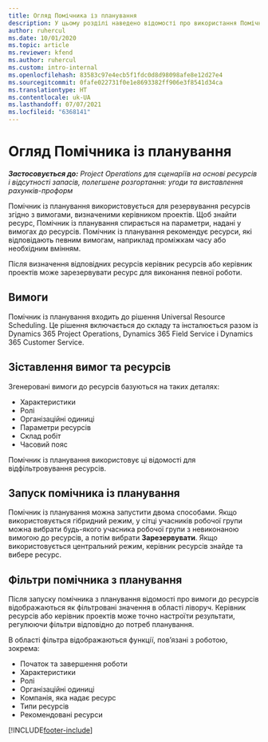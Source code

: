 ```yaml
---
title: Огляд Помічника із планування
description: У цьому розділі наведено відомості про використання Помічника з планування для резервування ресурсів.
author: ruhercul
ms.date: 10/01/2020
ms.topic: article
ms.reviewer: kfend
ms.author: ruhercul
ms.custom: intro-internal
ms.openlocfilehash: 83583c97e4ecb5f1fdc0d8d98098afe8e12d27e4
ms.sourcegitcommit: 0fafe022731f0e1e8693382ff906e3f8541d34ca
ms.translationtype: HT
ms.contentlocale: uk-UA
ms.lasthandoff: 07/07/2021
ms.locfileid: "6368141"
---
```

# <a name="schedule-assistant-overview"></a>Огляд Помічника із планування

_**Застосовується до:** Project Operations для сценаріїв на основі ресурсів і відсутності запасів, полегшене розгортання: угоди та виставлення рахунків-проформ_

Помічник із планування використовується для резервування ресурсів згідно з вимогами, визначеними керівником проектів. Щоб знайти ресурс, Помічник із планування спирається на параметри, надані у вимогах до ресурсів. Помічник із планування рекомендує ресурси, які відповідають певним вимогам, наприклад проміжкам часу або необхідним вмінням.

Після визначення відповідних ресурсів керівник ресурсів або керівник проектів може зарезервувати ресурс для виконання певної роботи.

## <a name="prerequisites"></a>Вимоги

Помічник із планування входить до рішення Universal Resource Scheduling. Це рішення включається до складу та інсталюється разом із Dynamics 365 Project Operations, Dynamics 365 Field Service і Dynamics 365 Customer Service.

## <a name="matching-requirements-and-resources"></a>Зіставлення вимог та ресурсів

Згенеровані вимоги до ресурсів базуються на таких деталях:

-   Характеристики
-   Ролі
-   Організаційні одиниці
-   Параметри ресурсів
-   Склад робіт
-   Часовий пояс

Помічник із планування використовує ці відомості для відфільтровування ресурсів.

## <a name="launch-the-schedule-assistant"></a>Запуск помічника із планування

Помічник із планування можна запустити двома способами. Якщо використовується гібридний режим, у сітці учасників робочої групи можна вибрати будь-якого учасника робочої групи з невиконаною вимогою до ресурсів, а потім вибрати **Зарезервувати**. Якщо використовується центральний режим, керівник ресурсів знайде та вибере ресурс.

## <a name="schedule-assistant-filters"></a>Фільтри помічника з планування

Після запуску помічника з планування відомості про вимоги до ресурсів відображаються як фільтровані значення в області ліворуч. Керівник ресурсів або керівник проектів може точно настроїти результати, регулюючи фільтри відповідно до потреб планування.

В області фільтра відображаються функції, пов’язані з роботою, зокрема:

-   Початок та завершення роботи
-   Характеристики
-   Ролі
-   Організаційні одиниці
-   Компанія, яка надає ресурс
-   Типи ресурсів
-   Рекомендовані ресурси


[!INCLUDE[footer-include](../includes/footer-banner.md)]
